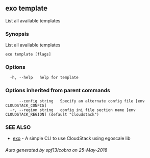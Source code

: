## exo template

List all available templates

### Synopsis

List all available templates

```
exo template [flags]
```

### Options

```
  -h, --help   help for template
```

### Options inherited from parent commands

```
      --config string   Specify an alternate config file [env CLOUDSTACK_CONFIG]
  -r, --region string   config ini file section name [env CLOUDSTACK_REGION] (default "cloudstack")
```

### SEE ALSO

* [exo](README.md)	 - A simple CLI to use CloudStack using egoscale lib

###### Auto generated by spf13/cobra on 25-May-2018
